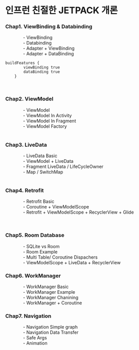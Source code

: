 # 인프런 친절한 JETPACK 개론


### Chap1. ViewBinding & Databinding <br>
    - ViewBinding <br>
    - Databinding<br>
    - Adapter + ViewBinding <br>
    - Adapter + DataBinding <br>    
```
buildFeatures {
        viewBinding true
        dataBinding true
    }
```

<br>

### Chap2. ViewModel
    - ViewModel<br>
    - ViewModel In Activity<br>
    - ViewModel In Fragment<br>
    - ViewModel Factory<br>
<br>
### Chap3. LiveData
    - LiveData Basic<br>
    - ViewModel + LiveData<br>
    - Fragment LiveData / LifeCycleOwner<br>
    - Map / SwitchMap<br>
<br>

### Chap4. Retrofit <br>
    - Retrofit Basic <br>
    - Coroutine + ViewModelScope <br>
    - Retrofit + ViewModelScope + RecyclerView + Glide
          
<br>

### Chap5. Room Database
    - SQLite vs Room<br>
    - Room Example<br>
    - Multi Table/ Coroutine Dispachers<br>
    - ViewModelScope + LiveData + RecyclerView    <br>


### Chap6. WorkManager
    - WorkManager Basic<br>
    - WorkManager Example<br>
    - WorkManager Chanining<br>
    - WorkManager + Coroutine<br>

### Chap7. Navigation
    - Navigation Simple graph<br>
    - Navigation Data Transfer<br>
    - Safe Args<br>
    - Animation<br>

           
        
